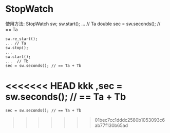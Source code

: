 # StopWatch

使用方法:
    StopWatch sw;
    sw.start();
    ... // Ta
    double sec = sw.seconds(); // == Ta


    sw.re_start();
    ... // Ta
    sw.stop();
    ... 
    sw.start();
    ...  // Tb
    sec = sw.seconds(); // == Ta + Tb
<<<<<<< HEAD
    kkk ,sec = sw.seconds(); // == Ta + Tb
=======
    sec = sw.seconds(); // == Ta + Tb
>>>>>>> 01bec7cc1dddc2580b1053093c6ab77f130b65ad
